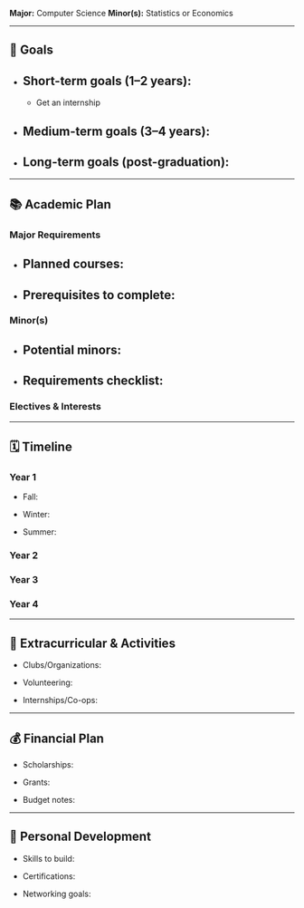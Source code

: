 **Major:** Computer Science 
**Minor(s):** Statistics or Economics

---

## 🎯 Goals

- ## **Short-term goals (1–2 years):**
    - Get an internship
- ## **Medium-term goals (3–4 years):**
    
- ## **Long-term goals (post-graduation):**
    

---

## 📚 Academic Plan

### Major Requirements

- ## Planned courses:
    
- ## Prerequisites to complete:
    

### Minor(s)

- ## Potential minors:
    
- ## Requirements checklist:
    

### Electives & Interests

---

## 🗓️ Timeline

### Year 1

- Fall:
    
- Winter:
    
- Summer:
    

### Year 2

### Year 3

### Year 4

---

## 🌱 Extracurricular & Activities

- Clubs/Organizations:
    
- Volunteering:
    
- Internships/Co-ops:
    

---

## 💰 Financial Plan

- Scholarships:
    
- Grants:
    
- Budget notes:
    

---

## 🧠 Personal Development

- Skills to build:
    
- Certifications:
    
- Networking goals:
    